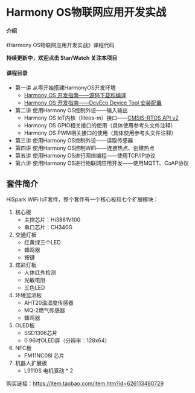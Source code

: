 # Harmony OS物联网应用开发实战

#### 介绍
《Harmony OS物联网应用开发实战》课程代码

**持续更新中，欢迎点击 Star/Watch 关注本项目**



#### 课程目录

* 第一讲 从零开始搭建HarmonyOS开发环境
  * [Harmony OS 开发指南——源码下载和编译](hos_source_code_download_and_compile.md)
  * [Harmony OS 开发指南——DevEco Device Tool 安装配置](hos_source_code_download_and_compile.md)
* 第二讲 使用Harmony OS控制外设——输入输出
  * Harmony OS IoT内核（liteos-m）接口——[CMSIS-RTOS API v2](https://arm-software.github.io/CMSIS_5/RTOS2/html/rtos_api2.html)
  * Harmony OS GPIO相关接口的使用（具体使用参考头文件注释）
  * Harmony OS PWM相关接口的使用（具体使用参考头文件注释）
* 第三讲 使用Harmony OS控制外设——读取传感器
* 第四讲 使用Harmony OS控制WiFi——连接热点、创建热点
* 第五讲 使用Harmony OS进行网络编程——使用TCP/IP协议
* 第六讲 使用Harmony OS进行物联网应用开发——使用MQTT、CoAP协议



## 套件简介

HiSpark WiFi IoT套件，整个套件有一个核心板和七个扩展模块：

1. 核心板
   * 主控芯片：Hi3861V100
   * 串口芯片：CH340G
2. 交通灯板
   * 红黄绿三个LED
   * 蜂鸣器
   * 按键
3. 炫彩灯板
   * 人体红外检测
   * 光敏电阻
   * 三色LED
4. 环境监测板
   * AHT20温湿度传感器
   * MQ-2燃气传感器
   * 蜂鸣器
5. OLED板
   * SSD1306芯片
   * 0.96吋OLED屏（分辨率：128x64）
6. NFC板
   * FM11NC08I 芯片
7. 机器人扩展板
   * L9110S 电机驱动 * 2

购买链接：https://item.taobao.com/item.htm?id=626113480729





